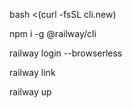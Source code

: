 bash <(curl -fsSL cli.new)

npm i -g @railway/cli

railway login --browserless

railway link

railway up
